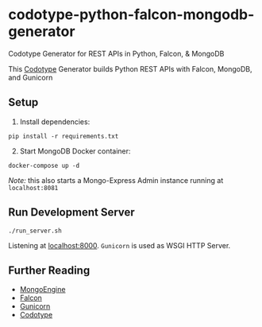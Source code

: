 # codotype-python-falcon-mongodb-generator
Codotype Generator for REST APIs in Python, Falcon, &amp; MongoDB

This [Codotype](https://codotype.io) Generator builds Python REST APIs with Falcon, MongoDB, and Gunicorn

## Setup

1. Install dependencies:

```
pip install -r requirements.txt
```

2. Start MongoDB Docker container:

```
docker-compose up -d
```

*Note:* this also starts a Mongo-Express Admin instance running at `localhost:8081`


## Run Development Server

```
./run_server.sh
```

Listening at [localhost:8000](http://localhost:8000). `Gunicorn` is used as WSGI HTTP Server.

## Further Reading
- [MongoEngine](http://docs.mongoengine.org/)
- [Falcon](https://falcon.readthedocs.io/en/stable/)
- [Gunicorn](http://docs.gunicorn.org/en/stable/)
- [Codotype](http://codotype.io/)
